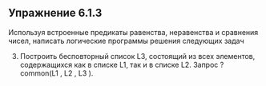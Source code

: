 ## Упражнение 6.1.3

Используя встроенные предикаты равенства, неравенства и сравнения
чисел, написать логические программы решения следующих задач

3. Построить бесповторный список L3, состоящий из всех элементов, содержащихся как в списке L1, так и в списке L2.
Запрос ? common(L1 , L2 , L3 ).